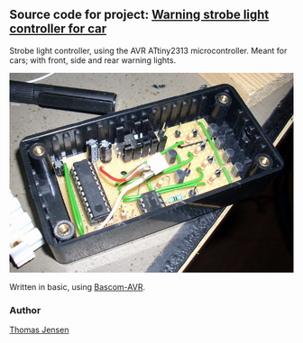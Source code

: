 ## Source code for project: [Warning strobe light controller for car](https://link.stdout.no/b)

Strobe light controller, using the AVR ATtiny2313 microcontroller. Meant for cars; with front, side and rear warning lights.

![Inside controller](image.jpg)

Written in basic, using [Bascom-AVR](http://www.mcselec.com/).

### Author
[Thomas Jensen](https://thomas.stdout.no)
